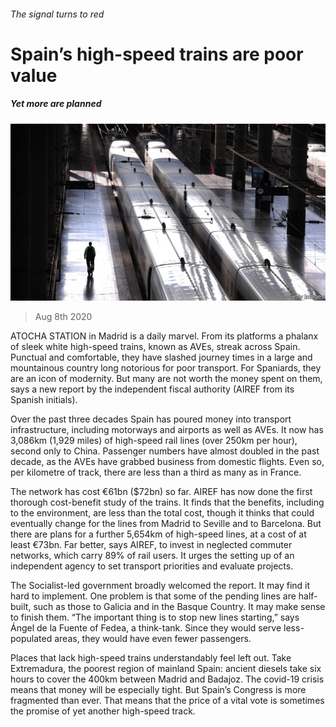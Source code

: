 ###### The signal turns to red

# Spain’s high-speed trains are poor value 

##### Yet more are planned 

![image](images/20200808_EUP501.jpg) 

> Aug 8th 2020 

ATOCHA STATION in Madrid is a daily marvel. From its platforms a phalanx of sleek white high-speed trains, known as AVEs, streak across Spain. Punctual and comfortable, they have slashed journey times in a large and mountainous country long notorious for poor transport. For Spaniards, they are an icon of modernity. But many are not worth the money spent on them, says a new report by the independent fiscal authority (AIREF from its Spanish initials).

Over the past three decades Spain has poured money into transport infrastructure, including motorways and airports as well as AVEs. It now has 3,086km (1,929 miles) of high-speed rail lines (over 250km per hour), second only to China. Passenger numbers have almost doubled in the past decade, as the AVEs have grabbed business from domestic flights. Even so, per kilometre of track, there are less than a third as many as in France.


The network has cost €61bn ($72bn) so far. AIREF has now done the first thorough cost-benefit study of the trains. It finds that the benefits, including to the environment, are less than the total cost, though it thinks that could eventually change for the lines from Madrid to Seville and to Barcelona. But there are plans for a further 5,654km of high-speed lines, at a cost of at least €73bn. Far better, says AIREF, to invest in neglected commuter networks, which carry 89% of rail users. It urges the setting up of an independent agency to set transport priorities and evaluate projects.

The Socialist-led government broadly welcomed the report. It may find it hard to implement. One problem is that some of the pending lines are half-built, such as those to Galicia and in the Basque Country. It may make sense to finish them. “The important thing is to stop new lines starting,” says Ángel de la Fuente of Fedea, a think-tank. Since they would serve less-populated areas, they would have even fewer passengers.

Places that lack high-speed trains understandably feel left out. Take Extremadura, the poorest region of mainland Spain: ancient diesels take six hours to cover the 400km between Madrid and Badajoz. The covid-19 crisis means that money will be especially tight. But Spain’s Congress is more fragmented than ever. That means that the price of a vital vote is sometimes the promise of yet another high-speed track.

